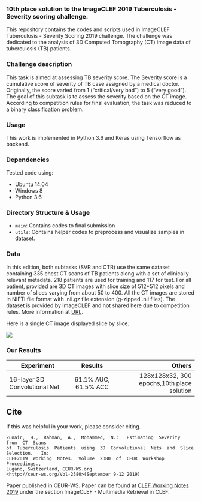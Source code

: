 ### 10th place solution to the ImageCLEF 2019 Tuberculosis - Severity scoring challenge.

This repository contains the codes and scripts used in ImageCLEF Tuberculosis - Severity Scoring 2019 challenge. The challenge was dedicated to the analysis of 3D Computed Tomography (CT) image data of tuberculosis (TB) patients.

### Challenge description
This task is aimed at assessing TB severity score. The Severity score is a cumulative score of severity of TB case assigned by a medical doctor. Originally, the score varied from 1 (“critical/very bad”) to 5 (“very good”). The goal of this subtask is to assess the severity based on the CT image. According to competition rules for final evaluation, the task was reduced to a binary classification problem.

### Usage

This work is implemented in Python 3.6 and Keras using Tensorflow as backend.

### Dependencies

Tested code using:

*    Ubuntu 14.04
*    Windows 8
*    Python 3.6

### Directory Structure & Usage
* `main`: Contains codes to final submission
* `utils`: Contains helper codes to preprocess and visualize samples in dataset.

### Data

In this edition, both subtasks (SVR and CTR) use the same dataset containing 335 chest CT scans of TB patients along with a set of clinically relevant metadata. 218 patients are used for training and 117 for test. For all patient, provided are 3D CT images with slice size of 512*512 pixels and number of slices varying from about 50 to 400. All the CT images are stored in NIFTI file format with .nii.gz file extension (g-zipped .nii files). The dataset is provided by ImageCLEF and not shared here due to competition rules. More information at [URL](https://www.imageclef.org/2019/medical/tuberculosis). 

Here is a single CT image displayed slice by slice.

![](media/tub.gif)


### Our Results

| Experiment        | Results           | Others  |
| ------------- |:-------------:| -----:|
| 16-layer 3D Convolutional Net | 61.1% AUC, 61.5% ACC | 128x128x32, 300 epochs,10th place solution |

## Cite

If this was helpful in your work, please consider citing.

```
Zunair,  H.,  Rahman,  A.,  Mohammed,  N.:   Estimating  Severity  from  CT  Scans
of  Tuberculosis  Patients  using  3D  Convolutional  Nets  and  Slice  Selection.   In:
CLEF2019  Working  Notes.  Volume  2380  of  CEUR  Workshop  Proceedings.,
Lugano, Switzerland, CEUR-WS.org
<http://ceur-ws.org/Vol-2380>(September 9-12 2019) 
```

Paper published in CEUR-WS. Paper can be found at [CLEF Working Notes 2019](http://www.dei.unipd.it/~ferro/CLEF-WN-Drafts/CLEF2019/) under the section ImageCLEF - Multimedia Retrieval in CLEF.


